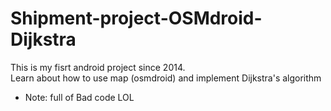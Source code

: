 # Shipment-project-OSMdroid-Dijkstra
This is my fisrt android project since 2014.<br> 
Learn about how to use map (osmdroid) and implement Dijkstra's algorithm
* Note: full of Bad code LOL
